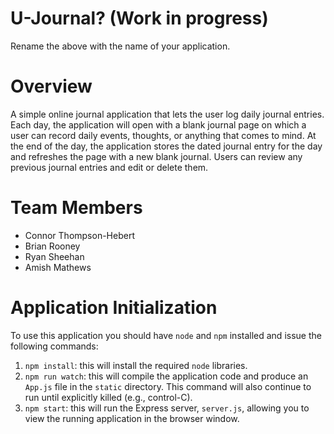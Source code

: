 # U-Journal? (Work in progress)

Rename the above with the name of your application.

# Overview

A simple online journal application that lets the user log daily journal entries. Each day, the application will open with a blank journal page on which a user can record daily events, thoughts, or anything that comes to mind. At the end of the day, the application stores the dated journal entry for the day and refreshes the page with a new blank journal. Users can review any previous journal entries and edit or delete them. 

# Team Members

- Connor Thompson-Hebert
- Brian Rooney
- Ryan Sheehan
- Amish Mathews

# Application Initialization

To use this application you should have `node` and `npm` installed and issue the following commands:

1. `npm install`: this will install the required `node` libraries.
2. `npm run watch`: this will compile the application code and produce an `App.js` file in the `static` directory. This command will also continue to run until explicitly killed (e.g., control-C).
3. `npm start`: this will run the Express server, `server.js`, allowing you to view the running application in the browser window.

